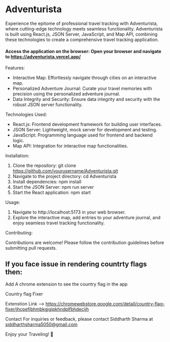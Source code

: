 # Adventurista

Experience the epitome of professional travel tracking with Adventurista, where cutting-edge technology meets seamless functionality. Adventurista is built using React.js, JSON Server, JavaScript, and Map API, combining these technologies to create a comprehensive travel tracking application.

#### Access the application on the browser: Open your browser and navigate to https://adventurista.vercel.app/

Features:

- Interactive Map: Effortlessly navigate through cities on an interactive map.
- Personalized Adventure Journal: Curate your travel memories with precision using the personalized adventure journal.
- Data Integrity and Security: Ensure data integrity and security with the robust JSON server functionality.

Technologies Used:

- React.js: Frontend development framework for building user interfaces.
- JSON Server: Lightweight, mock server for development and testing.
- JavaScript: Programming language used for frontend and backend logic.
- Map API: Integration for interactive map functionalities.

Installation:

1. Clone the repository: git clone https://github.com/yourusername/Adventurista.git
2. Navigate to the project directory: cd Adventurista
3. Install dependencies: npm install
4. Start the JSON Server: npm run server
5. Start the React application: npm start

Usage:

1. Navigate to http://localhost:5173 in your web browser.
2. Explore the interactive map, add entries to your adventure journal, and enjoy seamless travel tracking functionality.

Contributing:

Contributions are welcome! Please follow the contribution guidelines before submitting pull requests.

## If you face issue in rendering countrty flags then:

Add A chrome extension to see the country flag in the app

Country flag Fixer

Extenstion Link --> https://chromewebstore.google.com/detail/country-flag-fixer/jhcpefjbhmbkgjgipkhndplfbhdecijh

Contact
For inquiries or feedback, please contact Siddharth Sharma at siddharthsharma5050@gmail.com

Enjoy your Traveling! 🙂
